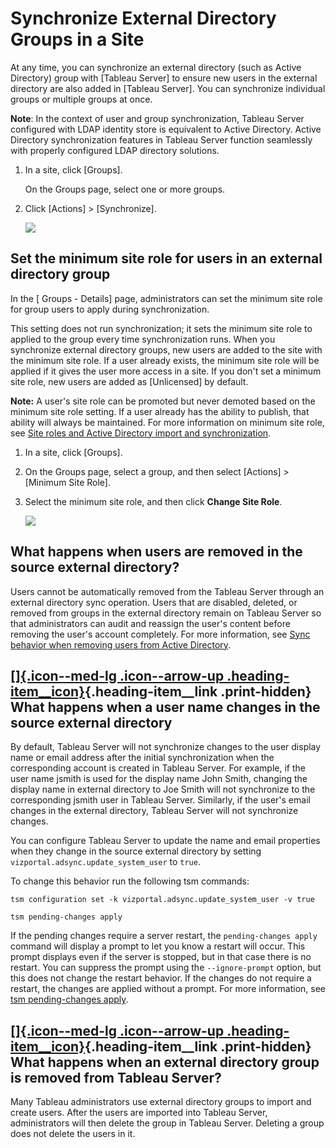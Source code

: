 

Synchronize External Directory Groups in a Site
===============================================
At any time, you can synchronize an external directory (such as Active
Directory) group with [Tableau Server] to ensure
new users in the external directory are also added in [Tableau
Server]. You can synchronize individual groups or
multiple groups at once.

**Note**: In the context of user and group synchronization, Tableau
Server configured with LDAP identity store is equivalent to Active
Directory. Active Directory synchronization features in Tableau Server
function seamlessly with properly configured LDAP directory solutions.

1.  In a site, click [Groups].

    On the Groups page, select one or more groups.

2.  Click [Actions] \> [Synchronize].

    ![](./Synchronize%20External%20Directory%20Groups%20in%20a%20Site%20-%20Tableau_files/synchronize.png)

Set the minimum site role for users in an external directory group
-------------------------------------------------------------------

In the [ Groups - Details] page, administrators can set the
minimum site role for group users to apply during synchronization.

This setting does not run synchronization; it sets the minimum site role
to applied to the group every time synchronization runs. When you
synchronize external directory groups, new users are added to the site
with the minimum site role. If a user already exists, the minimum site
role will be applied if it gives the user more access in a site. If you
don\'t set a minimum site role, new users are added as
[Unlicensed] by default.

**Note:** A user\'s site role can be promoted but never demoted based on
the minimum site role setting. If a user already has the ability to
publish, that ability will always be maintained. For more information on
minimum site role, see [Site roles and Active Directory import and
synchronization](https://help.tableau.com/current/server/en-us/users_site_roles.htm#MinSiteRoleImport).

1.  In a site, click [Groups].

2.  On the Groups page, select a group, and then select
    [Actions] \> [Minimum Site Role].

3.  Select the minimum site role, and then click **Change Site Role**.

    ![](./Synchronize%20External%20Directory%20Groups%20in%20a%20Site%20-%20Tableau_files/qs_adsync_1.png)

 What happens when users are removed in the source external directory? 
------------------------------------------------------------------------

Users cannot be automatically removed from the Tableau Server through an
external directory sync operation. Users that are disabled, deleted, or
removed from groups in the external directory remain on Tableau Server
so that administrators can audit and reassign the user\'s content before
removing the user\'s account completely. For more information, see [Sync
behavior when removing users from Active
Directory](https://help.tableau.com/current/server/en-us/users_manage_ad.htm#Sync).

<div>

[[]{.icon--med-lg .icon--arrow-up .heading-item__icon}](https://help.tableau.com/current/server/en-us/groups_create_adsync.htm#){.heading-item__link .print-hidden} What happens when a user name changes in the source external directory
------------------------------------------------------------------------------------------------------------------------------------------------------------------------------------------------------------------------------------------

</div>

By default, Tableau Server will not synchronize changes to the user
display name or email address after the initial synchronization when the
corresponding account is created in Tableau Server. For example, if the
user name jsmith is used for the display name John Smith, changing the
display name in external directory to Joe Smith will not synchronize to
the corresponding jsmith user in Tableau Server. Similarly, if the
user\'s email changes in the external directory, Tableau Server will not
synchronize changes.

You can configure Tableau Server to update the name and email properties
when they change in the source external directory by setting
`vizportal.adsync.update_system_user` to `true`.

To change this behavior run the following tsm commands:

``` {space="preserve"}
tsm configuration set -k vizportal.adsync.update_system_user -v true
```

``` {space="preserve"}
tsm pending-changes apply
```

If the pending changes require a server restart, the
`pending-changes apply` command will display a prompt to let you know a
restart will occur. This prompt displays even if the server is stopped,
but in that case there is no restart. You can suppress the prompt using
the `--ignore-prompt` option, but this does not change the restart
behavior. If the changes do not require a restart, the changes are
applied without a prompt. For more information, see [tsm pending-changes
apply](https://help.tableau.com/current/server/en-us/cli_pending-changes.htm#pending-changes-apply).

<div>

[[]{.icon--med-lg .icon--arrow-up .heading-item__icon}](https://help.tableau.com/current/server/en-us/groups_create_adsync.htm#){.heading-item__link .print-hidden} What happens when an external directory group is removed from Tableau Server?
-------------------------------------------------------------------------------------------------------------------------------------------------------------------------------------------------------------------------------------------------

</div>

Many Tableau administrators use external directory groups to import and
create users. After the users are imported into Tableau Server,
administrators will then delete the group in Tableau Server. Deleting a
group does not delete the users in it.
